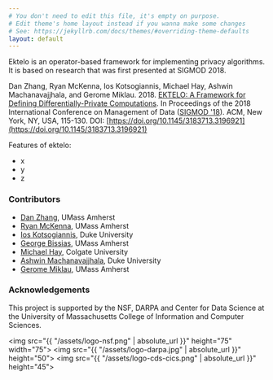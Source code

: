```yaml
---
# You don't need to edit this file, it's empty on purpose.
# Edit theme's home layout instead if you wanna make some changes
# See: https://jekyllrb.com/docs/themes/#overriding-theme-defaults
layout: default
---
```


Ektelo is an operator-based framework for implementing privacy algorithms.  It is based on research that was first presented at SIGMOD 2018.

Dan Zhang, Ryan McKenna, Ios Kotsogiannis, Michael Hay, Ashwin Machanavajjhala, and Gerome Miklau. 2018. [EKTELO: A Framework for Defining Differentially-Private Computations](https://dl.acm.org/citation.cfm?id=3196921). In Proceedings of the 2018 International Conference on Management of Data ([SIGMOD '18](https://sigmod2018.org)). ACM, New York, NY, USA, 115-130. DOI: [https://doi.org/10.1145/3183713.3196921](https://doi.org/10.1145/3183713.3196921)

Features of ektelo:
- x
- y
- z

### Contributors

- [Dan Zhang](https://people.cs.umass.edu/~dzhang/), UMass Amherst
- [Ryan McKenna](https://people.cs.umass.edu/~rmckenna/), UMass Amherst
- [Ios Kotsogiannis](https://users.cs.duke.edu/~iosk/), Duke University
- [George Bissias](https://people.cs.umass.edu/~gbiss/), UMass Amherst
- [Michael Hay](cs.colgate.edu/~mhay/), Colgate University
- [Ashwin Machanavajjhala](http://users.cs.duke.edu/~ashwin/), Duke University
- [Gerome Miklau](http://people.cs.umass.edu/~miklau/index.html), UMass Amherst

### Acknowledgements

This project is supported by the NSF, DARPA and Center for Data Science at the University of Massachusetts College of Information and Computer Sciences.


<!-- ![sponsor1]({{ "/assets/logo-nsf.png" | absolute_url }})
![sponsor2]({{ "/assets/logo-darpa.jpg" | absolute_url }})
![sponsor3]({{ "/assets/logo-cds-cics.png" | absolute_url }}) -->

<img src="{{ "/assets/logo-nsf.png" | absolute_url }}" height="75" width="75">
<img src="{{ "/assets/logo-darpa.jpg" | absolute_url }}" height="50">
<img src="{{ "/assets/logo-cds-cics.png" | absolute_url }}" height="45">
